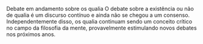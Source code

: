 Debate em andamento sobre os qualia
   O debate sobre a existência ou não de qualia é um discurso contínuo e ainda não se chegou a um consenso. Independentemente disso, os qualia continuam sendo um conceito crítico no campo da filosofia da mente, provavelmente estimulando novos debates nos próximos anos.